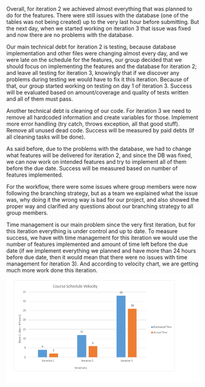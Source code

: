 Overall, for iteration 2 we achieved almost everything that was planned to do for the features. There were still issues with the database (one of the tables was not being created) up to the very last hour before submitting. But the next day, when we started working on iteration 3 that issue was fixed and now there are no problems with the database. 

Our main technical debt for iteration 2 is testing, because database implementation and other files were changing almost every day, and we were late on the schedule for the features, our group decided that we should focus on implementing the features and the database for iteration 2; and leave all testing for iteration 3, knowingly that if we discover any problems during testing we would have to fix it this iteration. Because of that, our group started working on testing on day 1 of iteration 3. Success will be evaluated based on amount/coverage and quality of tests written and all of them must pass.

Another technical debt is cleaning of our code. For iteration 3 we need to remove all hardcoded information and create variables for those. Implement more error handling (try catch, throws exception, all that good stuff). Remove all unused dead code. Success will be measured by paid debts (If all cleaning tasks will be done).

As said before, due to the problems with the database, we had to change what features will be delivered for iteration 2, and since the DB was fixed, we can now work on intended features and try to implement all of them before the due date. Success will be measured based on number of features implemented. 

For the workflow, there were some issues where group members were now following the branching strategy, but as a team we explained what the issue was, why doing it the wrong way is bad for our project, and also showed the proper way and clarified any questions about our branching strategy to all group members.  

Time management is our main problem since the very first iteration, but for this iteration everything is under control and up to date. To measure success, we have with time management for this iteration we would use the number of features implemented and amount of time left before the due date (if we implement everything we planned and have more than 24 hours before due date, then it would mean that there were no issues with time management for iteration 3). And according to velocity chart, we are getting much more work done this iteration.
![](Course_Schedule_Velocity.png)
